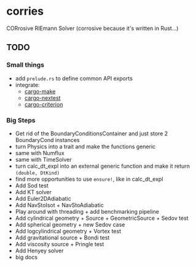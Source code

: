 # corries

CORrosive RIEmann Solver (corrosive because it's written in Rust...)

## TODO

### Small things

- add `prelude.rs` to define common API exports
- integrate:
  - [cargo-make](https://github.com/sagiegurari/cargo-make)
  - [cargo-nextest](https://nexte.st/)
  - [cargo-criterion](https://github.com/bheisler/cargo-criterion)

### Big Steps

- Get rid of the BoundaryConditionsContainer and just store 2 BoundaryCond instances
- turn Physics into a trait and make the functions generic
- same with Numflux
- same with TimeSolver
- turn calc_dt_expl into an external generic function and make it return `(double, DtKind)`
- find more opportunities to use `ensure!`, like in calc_dt_expl
- Add Sod test
- Add KT solver
- Add Euler2DAdiabatic
- Add NavStoIsot + NavStoAdiabatic
- Play around with threading + add benchmarking pipeline
- Add cylindrical geometry + Source + GeometricSource + Sedov test
- Add spherical geometry + new Sedov case
- Add logcylindrical geometry + Vortex test
- Add gravitational source + Bondi test
- Add viscosity source + Pringle test
- Add Henyey solver
- big docs
